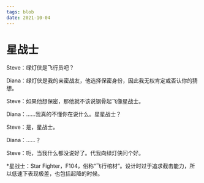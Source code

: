 ```yaml
---
tags: blob
date: 2021-10-04
---
```


# 星战士

Steve：绿灯侠是飞行员吧？

Diana：绿灯侠是我的亲密战友，他选择保密身份，因此我无权肯定或否认你的猜想。

Steve：如果他想保密，那他就不该说钢骨起飞像星战士。

Diana：……我真的不懂你在说什么。星星战士？

Steve：是，星战士。

Diana：……？

Steve：呃，当我什么都没说好了。代我向绿灯侠问个好。







*星战士：Star Fighter，F104，俗称“飞行棺材”。设计时过于追求截击能力，所以低速下表现极差，也包括起降的时候。

